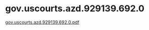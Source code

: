 # gov.uscourts.azd.929139.692.0

[gov.uscourts.azd.929139.692.0.pdf](gov%20uscourts%20azd%20929139%20692%200%20457838e1270348e588da1b467a4f7954/gov.uscourts.azd.929139.692.0.pdf)